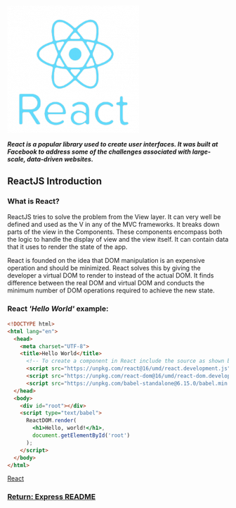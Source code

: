 ![react logo](../img/reactJS.png)

___React is a popular library used to create user interfaces. It was built at Facebook to address some of the challenges associated with large-scale, data-driven websites.___

## ReactJS Introduction

### What is React?
ReactJS tries to solve the problem from the View layer. It can very well be defined and used as the V in any of the MVC frameworks. It breaks down parts of the view in the Components. These components encompass both the logic to handle the display of view and the view itself. It can contain data that it uses to render the state of the app.

React is founded on the idea that DOM manipulation is an expensive operation and should be minimized. React solves this by giving the developer a virtual DOM to render to instead of the actual DOM. It finds difference between the real DOM and virtual DOM and conducts the minimum number of DOM operations required to achieve the new state.

### React ___'Hello World'___ example:
```html
<!DOCTYPE html>
<html lang="en">
  <head>
    <meta charset="UTF-8">
    <title>Hello World</title>
      <!-- To create a component in React include the source as shown below: -->
      <script src="https://unpkg.com/react@16/umd/react.development.js"></script>
      <script src="https://unpkg.com/react-dom@16/umd/react-dom.development.js"></script>
      <script src="https://unpkg.com/babel-standalone@6.15.0/babel.min.js"></script>
  </head>
  <body>
    <div id="root"></div>
    <script type="text/babel">
      ReactDOM.render(
        <h1>Hello, world!</h1>,
        document.getElementById('root')
      );
    </script>
  </body>
</html>
```

[React](https://reactjs.org/)

### [Return: Express README](../README.md)
